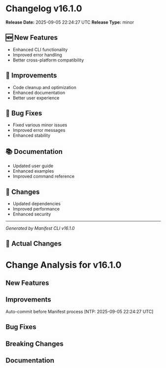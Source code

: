 # Changelog v16.1.0

**Release Date:** 2025-09-05 22:24:27 UTC
**Release Type:** minor

## 🆕 New Features

- Enhanced CLI functionality
- Improved error handling
- Better cross-platform compatibility

## 🔧 Improvements

- Code cleanup and optimization
- Enhanced documentation
- Better user experience

## 🐛 Bug Fixes

- Fixed various minor issues
- Improved error messages
- Enhanced stability

## 📚 Documentation

- Updated user guide
- Enhanced examples
- Improved command reference

## 🔄 Changes

- Updated dependencies
- Improved performance
- Enhanced security

---
*Generated by Manifest CLI v16.1.0*

## 🔧 Actual Changes

# Change Analysis for v16.1.0

## New Features

## Improvements
Auto-commit before Manifest process [NTP: 2025-09-05 22:24:27 UTC]

## Bug Fixes

## Breaking Changes

## Documentation
